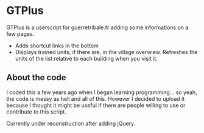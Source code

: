 GTPlus
======

GTPlus is a userscript for guerretribale.fr adding some informations on a few pages.
- Adds shortcut links in the bottom
- Displays trained units, if there are, in the village overwiew. Refreshes the units of the list relative to each building when you visit it.

## About the code
I coded this a few years ago when I began learning programming... so yeah, the code is messy as hell and all of this. However I decided to upload it because I thought it might be useful if there are people willing to use or contribute to this script.

Currently under reconstruction after adding jQuery.